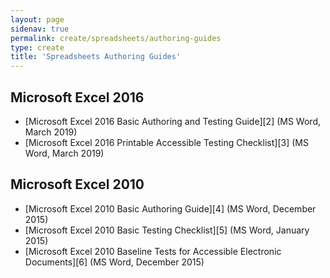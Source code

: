 ```yaml
---
layout: page
sidenav: true
permalink: create/spreadsheets/authoring-guides
type: create
title: 'Spreadsheets Authoring Guides'
---
```


## Microsoft Excel 2016

* [Microsoft Excel 2016 Basic Authoring and Testing Guide][2] (MS Word, March 2019)
* [Microsoft Excel 2016 Printable Accessible Testing Checklist][3] (MS Word, March 2019)

## Microsoft Excel 2010

* [Microsoft Excel 2010 Basic Authoring Guide][4] (MS Word, December 2015)
* [Microsoft Excel 2010 Basic Testing Checklist][5] (MS Word, January 2015)
* [Microsoft Excel 2010 Baseline Tests for Accessible Electronic Documents][6] (MS Word, December 2015)